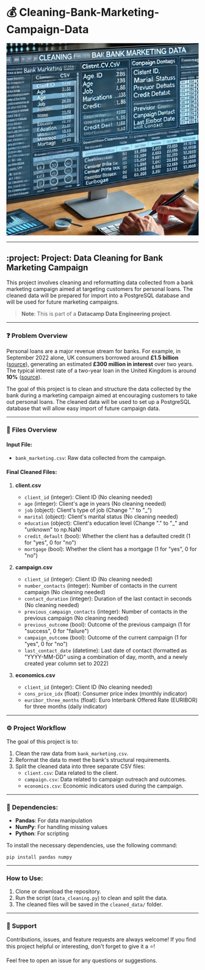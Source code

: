 # :moneybag: Cleaning-Bank-Marketing-Campaign-Data
![Piggy Bank](bank_marketing.webp)

---

## :project: **Project: Data Cleaning for Bank Marketing Campaign**

This project involves cleaning and reformatting data collected from a bank marketing campaign aimed at targeting customers for personal loans. The cleaned data will be prepared for import into a PostgreSQL database and will be used for future marketing campaigns.

> **Note**: This is part of a **Datacamp Data Engineering project**.

---

### :question: **Problem Overview**

Personal loans are a major revenue stream for banks. For example, in September 2022 alone, UK consumers borrowed around **£1.5 billion** ([source](https://www.ukfinance.org.uk/system/files/2022-12/Household%20Finance%20Review%202022%20Q3-%20Final.pdf)), generating an estimated **£300 million in interest** over two years. The typical interest rate of a two-year loan in the United Kingdom is around **10%** ([source](https://www.experian.com/blogs/ask-experian/whats-a-good-interest-rate-for-a-personal-loan/)).

The goal of this project is to clean and structure the data collected by the bank during a marketing campaign aimed at encouraging customers to take out personal loans. The cleaned data will be used to set up a PostgreSQL database that will allow easy import of future campaign data.

---

### :file_folder: **Files Overview**

#### **Input File:**
- `bank_marketing.csv`: Raw data collected from the campaign.

#### **Final Cleaned Files:**

1. **client.csv**
   - `client_id` (integer): Client ID (No cleaning needed)
   - `age` (integer): Client's age in years (No cleaning needed)
   - `job` (object): Client's type of job (Change "." to "_")
   - `marital` (object): Client's marital status (No cleaning needed)
   - `education` (object): Client's education level (Change "." to "_" and "unknown" to np.NaN)
   - `credit_default` (bool): Whether the client has a defaulted credit (1 for "yes", 0 for "no")
   - `mortgage` (bool): Whether the client has a mortgage (1 for "yes", 0 for "no")

2. **campaign.csv**
   - `client_id` (integer): Client ID (No cleaning needed)
   - `number_contacts` (integer): Number of contacts in the current campaign (No cleaning needed)
   - `contact_duration` (integer): Duration of the last contact in seconds (No cleaning needed)
   - `previous_campaign_contacts` (integer): Number of contacts in the previous campaign (No cleaning needed)
   - `previous_outcome` (bool): Outcome of the previous campaign (1 for "success", 0 for "failure")
   - `campaign_outcome` (bool): Outcome of the current campaign (1 for "yes", 0 for "no")
   - `last_contact_date` (datetime): Last date of contact (formatted as "YYYY-MM-DD" using a combination of day, month, and a newly created year column set to 2022)

3. **economics.csv**
   - `client_id` (integer): Client ID (No cleaning needed)
   - `cons_price_idx` (float): Consumer price index (monthly indicator)
   - `euribor_three_months` (float): Euro Interbank Offered Rate (EURIBOR) for three months (daily indicator)

---

### :gear: **Project Workflow**

The goal of this project is to:
1. Clean the raw data from `bank_marketing.csv`.
2. Reformat the data to meet the bank's structural requirements.
3. Split the cleaned data into three separate CSV files:
   - `client.csv`: Data related to the client.
   - `campaign.csv`: Data related to campaign outreach and outcomes.
   - `economics.csv`: Economic indicators used during the campaign.

---

### :memo: **Dependencies:**
- **Pandas**: For data manipulation
- **NumPy**: For handling missing values
- **Python**: For scripting

To install the necessary dependencies, use the following command:
    
    pip install pandas numpy

---

### How to Use:

1. Clone or download the repository.
2. Run the script (`data_cleaning.py`) to clean and split the data.
3. The cleaned files will be saved in the `cleaned_data/` folder.

---

### 🤝 Support

Contributions, issues, and feature requests are always welcome! If you find this project helpful or interesting, don't forget to give it a ⭐️!

Feel free to open an issue for any questions or suggestions.
